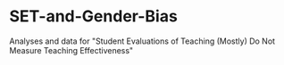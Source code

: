 # SET-and-Gender-Bias

Analyses and data for "Student Evaluations of Teaching (Mostly) Do Not Measure Teaching Effectiveness"
